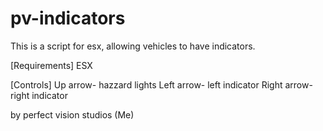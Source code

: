 # pv-indicators

This is a script for esx, allowing vehicles to have indicators.


[Requirements]
ESX

[Controls]
Up arrow- hazzard lights
Left arrow- left indicator
Right arrow- right indicator

by perfect vision studios (Me)
